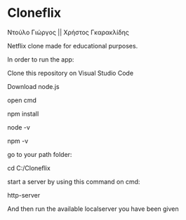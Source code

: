 # Cloneflix

Ντούλο Γιώργος || Χρήστος Γκαρακλίδης

Netflix clone made for educational purposes.

In order to run the app: 

Clone this repository on Visual Studio Code

Download node.js

open cmd 

npm install

node -v

npm -v

go to your path folder: 

cd C:/Cloneflix

start a server by using this command on cmd:

http-server

And then run the available localserver you have been given
